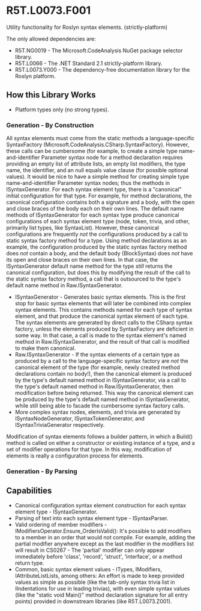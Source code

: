 # R5T.L0073.F001
Utility functionality for Roslyn syntax elements. (strictly-platform)

The only allowed dependencies are:

* R5T.NG0019 - The Microsoft.CodeAnalysis NuGet package selector library.
* R5T.L0066 - The .NET Standard 2.1 strictly-platform library.
* R5T.L0073.Y000 - The dependency-free documentation library for the Roslyn platform.


## How this Library Works

* Platform types only (no strong types).


### Generation - By Construction

All syntax elements must come from the static methods a language-specific SyntaxFactory (Microsoft.CodeAnalysis.CSharp.SyntaxFactory).
However, these calls can be cumbersome (for example, to create a simple type name-and-identifier Parameter syntax node for a method declaration requires providing an empty list of attribute lists, an empty list modifiers, the type name, the identifier, and an null equals value clause (for possible optional values).
It would be nice to have a simple method for creating simple type name-and-identifier Parameter syntax nodes; thus the methods in ISyntaxGenerator.
For each syntax element type, there is a "canonical" initial configuration for that type. For example, for method declarations, the canonical configuration contains both a signature and a body, with the open and close braces of the body each on their own lines.
The default name methods of ISyntaxGenerator for each syntax type produce canonical configurations of each syntax element type (node, token, trivia, and other, primarily list types, like SyntaxList).
However, these canonical configurations are frequently *not* the configurations produced by a call to static syntax factory method for a type. Using method declarations as an example, the configuration produced by the static syntax factory method does *not* contain a body, and the default body (BlockSyntax) does *not* have its open and close braces on their own lines.
In that case, the ISyntaxGenerator default name method for the type *still* returns the canonical configuration, but does this by modifying the result of the call to the static syntax factory method, a call that is outsourced to the type's default name method in Raw.ISyntaxGenerator.

* ISyntaxGenerator - Generates basic syntax elements. This is the first stop for basic syntax elements that will later be combined into complex syntax elements. This contains methods named for each type of syntax element, and that produce the canonical syntax element of each type. The syntax elements are generated by direct calls to the CSharp syntax factory, unless the elements produced by SyntaxFactory are deficient in some way. In that case, a call is made to the syntax element's named method in Raw.ISyntaxGenerator, and the result of that call is modified to make them canonical.
* Raw.ISyntaxGenerator - If the syntax elements of a certain type as produced by a call to the language-specific syntax factory are *not* the canonical element of the type (for example, newly created method declarations contain no body!), then the canonical element is produced by the type's default named method in ISyntaxGenerator, via a call to the type's default named method in Raw.ISyntaxGenerator, then modification before being returned. This way the canonical element can be produced by the type's default named method in ISyntaxGenerator, while still being able to facade the cumbersome syntax factory calls.
* More complex syntax nodes, elements, and trivia are generated by ISyntaxNodeGenerator, ISyntaxTokenGenerator, and ISyntaxTriviaGenerator respectively.

Modification of syntax elements follows a builder pattern, in which a Build() method is called on either a constructor or existing instance of a type, and a set of modifier operations for that type.
In this way, modification of elements is really a configuration process for elements.


### Generation - By Parsing


## Capabilities

* Canonical configuration syntax element construction for each syntax element type - ISyntaxGenerator.
* Parsing of text into each syntax element type - ISyntaxParser.
* Valid ordering of member modifiers - IModifiersOperator.Ensure_OrderIsValid(): It's possible to add modifiers to a member in an order that would not compile. For example, adding the partial modifier anywhere except as the last modifier in the modifiers list will result in CS0267 - The 'partial' modifier can only appear immediately before 'class', 'record', 'struct', 'interface', or a method return type.
* Common, basic syntax element values - ITypes, IModifiers, IAttributeListLists, among others: An effort is made to keep provided values as simple as possible (like the tab-only syntax trivia list in IIndentations for use in leading trivias), with even simple syntax values (like the "static void Main()" method declaration signature for all entry points) provided in downstream libraries (like R5T.L0073.Z001).
